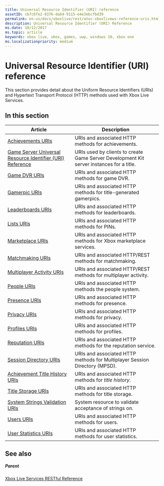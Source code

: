```yaml
---
title: Universal Resource Identifier (URI) reference
assetID: cb7c6fe2-0376-dab4-9115-e4e3ebcfbd39
permalink: en-us/docs/xboxlive/rest/atoc-xboxlivews-reference-uris.html
description: Universal Resource Identifier (URI) Reference
ms.date: 10/12/2017
ms.topic: article
keywords: xbox live, xbox, games, uwp, windows 10, xbox one
ms.localizationpriority: medium
---
```


# Universal Resource Identifier (URI) reference

This section provides detail about the Uniform Resource Identifiers (URIs) and Hypertext Transport Protocol (HTTP) methods used with Xbox Live Services.


<a id="ID4EAB"></a>

## In this section

| Article | Description |
|---------|-------------|
| [Achievements URIs](achievements/atoc-reference-achievementsv2.md) | URIs and associated HTTP methods for achievements. |
| [Game Server Universal Resource Identifier (URI) Reference](gsdk/atoc-gsdk-uri-reference.md) | URIs used by clients to create Game Server Development Kit server instances for a title. |
| [Game DVR URIs](dvr/atoc-reference-dvr.md) | URIs and associated HTTP methods for game DVR. |
| [Gamerpic URIs](gamerpic/atoc-reference-gamerpic.md) | URIs and associated HTTP methods for title-generated gamerpics. |
| [Leaderboards URIs](leaderboard/atoc-reference-leaderboard.md) | URIs and associated HTTP methods for leaderboards. |
| [Lists URIs](lists/atoc-reference-lists.md) | URIs and associated HTTP methods for PINs. |
| [Marketplace URIs](marketplace/atoc-reference-marketplace.md) | URIs and associated HTTP methods for Xbox marketplace services. |
| [Matchmaking URIs](matchtickets/atoc-reference-matchtickets.md) | URIs and associated HTTP/REST methods for matchmaking. |
| [Multiplayer Activity URIs](multiplayeractivity/atoc-reference-multiplayer-activity.md) | URIs and associated HTTP/REST methods for multiplayer activity. |
| [People URIs](people/atoc-reference-people.md) | URIs and associated HTTP methods the people system. |
| [Presence URIs](presence/atoc-reference-presence.md) | URIs and associated HTTP methods for presence. |
| [Privacy URIs](privacy/atoc-reference-privacyv2.md) | URIs and associated HTTP methods for privacy. |
| [Profiles URIs](profileV2/atoc-reference-profiles.md) | URIs and associated HTTP methods for profiles. |
| [Reputation URIs](reputation/atoc-reference-reputation.md) | URIs and associated HTTP methods for the reputation service. |
| [Session Directory URIs](sessiondirectory/atoc-reference-sessiondirectory.md) | URIs and associated HTTP methods for Multiplayer Session Directory (MPSD). |
| [Achievement Title History URIs](titlehistory/atoc-reference-titlehistoryv2.md) | URIs and associated HTTP methods for *title history*. |
| [Title Storage URIs](storage/atoc-reference-storagev2.md) | URIs and associated HTTP methods for title storage. |
| [System Strings Validation URIs](stringserver/atoc-reference-systemstringsvalidate.md) | System resource to validate acceptance of strings on. |
| [Users URIs](users/atoc-reference-users.md) | URIs and associated HTTP methods for users. |
| [User Statistics URIs](userstats/atoc-reference-userstats.md) | URIs and associated HTTP methods for user statistics. |


<a id="ID4E5C"></a>

## See also


<a id="ID4EAD"></a>

##### Parent

[Xbox Live Services RESTful Reference](../atoc-xboxlivews-reference.md)
